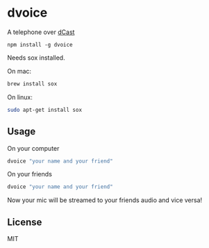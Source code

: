 # dvoice

A telephone over [dCast](https://github.com/dwebprotocol/dcast)

```
npm install -g dvoice
```

Needs sox installed.

On mac:

```sh
brew install sox
```

On linux:

```sh
sudo apt-get install sox
```

## Usage

On your computer

```sh
dvoice "your name and your friend"
```

On your friends

```sh
dvoice "your name and your friend"
```

Now your mic will be streamed to your friends audio and vice versa!

## License

MIT
